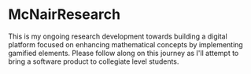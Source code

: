 # McNairResearch
This is my ongoing research development towards building a digital platform focused on enhancing mathematical concepts by implementing gamified elements. Please follow along on this journey as I'll attempt to bring a software product to collegiate level students.
